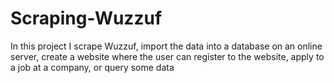 # Scraping-Wuzzuf
In this project I scrape Wuzzuf, import the data into a database on an online server, create a website where the user can register to the website, apply to a job at a company, or query some data 
